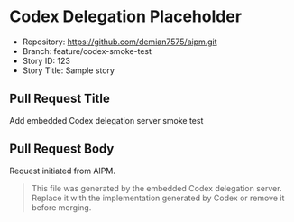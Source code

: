 # Codex Delegation Placeholder

- Repository: https://github.com/demian7575/aipm.git
- Branch: feature/codex-smoke-test
- Story ID: 123
- Story Title: Sample story

## Pull Request Title
Add embedded Codex delegation server smoke test

## Pull Request Body
Request initiated from AIPM.

> This file was generated by the embedded Codex delegation server. Replace it with the implementation generated by Codex or remove it before merging.